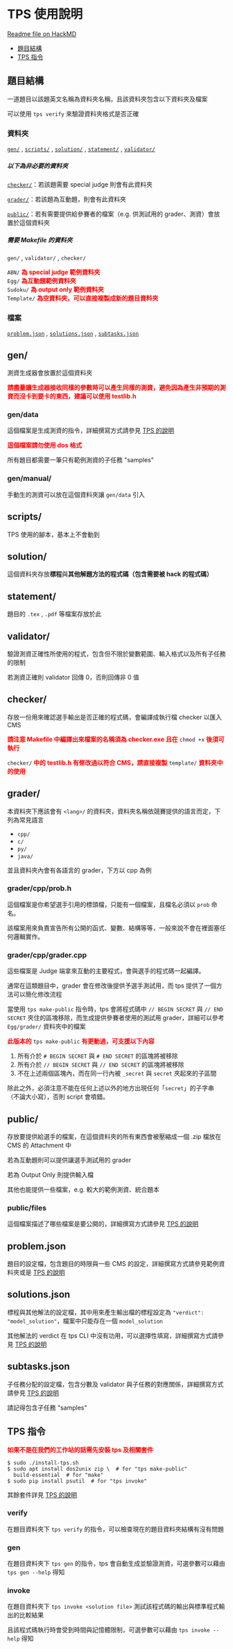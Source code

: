 # TPS 使用說明

[Readme file on HackMD](https://hackmd.io/@leo900807/TPS-tutorial)

- [題目結構](#題目結構)
- [TPS 指令](#TPS-指令)

## 題目結構

一道題目以該題英文名稱為資料夾名稱，且該資料夾包含以下資料夾及檔案  

可以使用 `tps verify` 來驗證資料夾格式是否正確

### 資料夾

[`gen/`](#gen) , [`scripts/`](#scripts) , [`solution/`](#solution) , [`statement/`](#statement) , [`validator/`](#validator)

##### 以下為非必要的資料夾

[`checker/`](#checker)：若該題需要 special judge 則會有此資料夾  

[`grader/`](#grader)：若該題為互動題，則會有此資料夾  

[`public/`](#public)：若有需要提供給參賽者的檔案（e.g. 供測試用的 grader、測資）會放置於這個資料夾

##### 需要 Makefile 的資料夾

`gen/` , `validator/` , `checker/`  

`ABN/` <font color="red"><B>為 special judge 範例資料夾</B></font>  
`Egg/` <font color="red"><B>為互動題範例資料夾</B></font>  
`Sudoku/` <font color="red"><B>為 output only 範例資料夾</B></font>  
`Template/` <font color="red"><B>為空資料夾，可以直接複製成新的題目資料夾</B></font>

### 檔案

[`problem.json`](#problemjson) , [`solutions.json`](#solutionsjson) , [`subtasks.json`](#subtasksjson)

## gen/

測資生成器會放置於這個資料夾  

<font color="red"><B>請盡量讓生成器接收同樣的參數時可以產生同樣的測資，避免因為產生非預期的測資而沒卡到要卡的東西，建議可以使用 testlib.h</B></font>

### gen/data

這個檔案是生成測資的指令，詳細撰寫方式請參見 [TPS 的說明](https://github.com/ioi-2017/tps/tree/master/docs#gendata)  

<font color="red"><B>這個檔案請勿使用 dos 格式</B></font>  

所有題目都需要一筆只有範例測資的子任務 "samples"

### gen/manual/

手動生的測資可以放在這個資料夾讓 `gen/data` 引入

## scripts/

TPS 使用的腳本，基本上不會動到

## solution/

這個資料夾存放**標程**與**其他解題方法的程式碼（包含需要被 hack 的程式碼）**

## statement/

題目的 `.tex` , `.pdf` 等檔案存放於此  

## validator/

驗證測資正確性所使用的程式，包含但不限於變數範圍、輸入格式以及所有子任務的限制  

若測資正確則 validator 回傳 0，否則回傳非 0 值

## checker/

存放一份用來確認選手輸出是否正確的程式碼，會編譯成執行檔 checker 以匯入 CMS  

<font color="red"><B>請注意 Makefile 中編譯出來檔案的名稱須為 checker.exe 且在</B></font> `chmod +x` <font color="red"><B>後須可執行</B></font>  

`checker/`<font color="red"><B> 中的 testlib.h 有修改過以符合 CMS，請直接複製</B></font> `template/` <font color="red"><B>資料夾中的使用</B></font>

## grader/

本資料夾下應該會有 `<lang>/` 的資料夾，資料夾名稱依競賽提供的語言而定，下列為常見語言

- `cpp/`
- `c/`
- `py/`
- `java/`

並且資料夾內會有各語言的 grader，下方以 cpp 為例

### grader/cpp/prob.h

這個檔案是你希望選手引用的標頭檔，只能有一個檔案，且檔名必須以 `prob` 命名。  

該檔案用來負責宣告所有公開的函式、變數、結構等等，一般來說不會在裡面塞任何邏輯實作。

### grader/cpp/grader.cpp

這些檔案是 Judge 端拿來互動的主要程式，會與選手的程式碼一起編譯。  

通常在這類題目中，grader 會在修改後提供予選手測試用，而 tps 提供了一個方法可以簡化修改流程  

當使用 `tps make-public` 指令時，tps 會將程式碼中 `// BEGIN SECRET` 與 `// END SECRET` 夾住的區塊移除，而生成提供參賽者使用的測試用 grader，詳細可以參考 `Egg/grader/` 資料夾中的檔案  

<font color="red"><B>此版本的</B></font> `tps make-public` <font color="red"><B>有更動過，可支援以下內容</B></font>

1. 所有介於 `# BEGIN SECRET` 與 `# END SECRET` 的區塊將被移除
2. 所有介於 `// BEGIN SECRET` 與 `// END SECRET` 的區塊將被移除
3. 不在上述兩個區塊內，而在同一行內被 `_secret` 與 `secret` 夾起來的子區間

除此之外，必須注意不能在任何上述以外的地方出現任何「`secret`」的子字串（不論大小寫），否則 script 會噴錯。

## public/

存放要提供給選手的檔案，在這個資料夾的所有東西會被壓縮成一個 .zip 檔放在 CMS 的 Attachment 中  

若為互動題則可以提供讓選手測試用的 grader  

若為 Output Only 則提供輸入檔  

其他也能提供一些檔案，e.g. 較大的範例測資、統合題本  

### public/files

這個檔案描述了哪些檔案是要公開的，詳細撰寫方式請參見 [TPS 的說明](https://github.com/ioi-2017/tps/tree/master/docs#publicfiles)

## problem.json

題目的設定檔，包含題目的時限與一些 CMS 的設定，詳細撰寫方式請參見範例資料夾或是 [TPS 的說明](https://github.com/ioi-2017/tps/tree/master/docs#problemjson)

## solutions.json

標程與其他解法的設定檔，其中用來產生輸出檔的標程設定為 `"verdict": "model_solution"`，檔案中只能存在一個 `model_solution`  

其他解法的 verdict 在 tps CLI 中沒有功用，可以選擇性填寫，詳細撰寫方式請參見 [TPS 的說明](https://github.com/ioi-2017/tps/tree/master/docs#solutionsjson)

## subtasks.json

子任務分配的設定檔，包含分數及 validator 與子任務的對應關係，詳細撰寫方式請參見 [TPS 的說明](https://github.com/ioi-2017/tps/tree/master/docs#subtasksjson)  

請記得包含子任務 "samples"

## TPS 指令

<font color="red"><B>如果不是在我們的工作站的話需先安裝 tps 及相關套件</B></font>

```
$ sudo ./install-tps.sh
$ sudo apt install dos2unix zip \  # for "tps make-public"
  build-essential  # for "make"
$ sudo pip install psutil  # for "tps invoke"
```

其餘套件詳見 [TPS 的說明](https://github.com/ioi-2017/tps/tree/master/docs#Prerequisites-for-the-command-line-interface)

### verify

在題目資料夾下 `tps verify` 的指令，可以檢查現在的題目資料夾結構有沒有問題

### gen

在題目資料夾下 `tps gen` 的指令，tps 會自動生成並驗證測資，可選參數可以藉由 `tps gen --help` 得知

### invoke

在題目資料夾下 `tps invoke <solution file>` 測試該程式碼的輸出與標準程式輸出的比較結果  

且該程式碼執行時會受到時間與記憶體限制，可選參數可以藉由 `tps invoke --help` 得知
